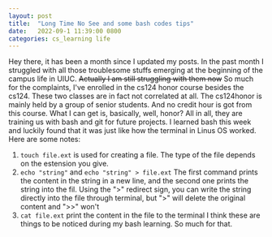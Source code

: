 ```yaml
---
layout: post
title:  "Long Time No See and some bash codes tips"
date:   2022-09-1 11:39:00 0800
categories: cs_learning life
--- 
```

Hey there, it has been a month since I updated my posts. In the past month I struggled with all those troublesome stuffs emerging at the beginning of the campus life in UIUC.
~~Actually I am still struggling with them now~~
So much for the complaints, I've enrolled in the cs124 honor course besides the cs124. These two classes are in fact not correlated at all. The cs124honor is mainly held by a group of senior students.
And no credit hour is got from this course. What I can get is, basically, well, honor? 
All in all, they are training us with bash and git for future projects.
I learned bash this week and luckily found that it was just like how the terminal in Linus OS worked.
Here are some notes:
1. `touch file.ext` is used for creating a file. The type of the file depends on the estension you give.
2. `echo "string"` and `echo "string" > file.ext` The first command prints the content in the string in a new line, and the second one prints the string into the fil. Using the ">" redirect sign, you can write the string directly into the file through terminal, but ">" will delete the original content and ">>" won't 
3. `cat file.ext` print the content in the file to the terminal
I think these are things to be noticed during my bash learning. So much for that.
